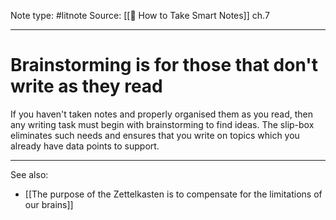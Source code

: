 Note type: #litnote
Source: [[📖 How to Take Smart Notes]] ch.7

---
# Brainstorming is for those that don't write as they read
If you haven't taken notes and properly organised them as you read, then any writing task must begin with brainstorming to find ideas. The slip-box eliminates such needs and ensures that you write on topics which you already have data points to support.

---
See also:
- [[The purpose of the Zettelkasten is to compensate for the limitations of our brains]]